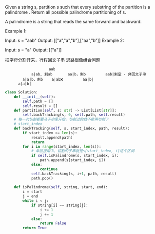 Given a string s, partition s such that every 
substring of the partition is a palindrome
. Return all possible palindrome partitioning of s.

 A palindrome is a string that reads the same forward and backward.


Example 1:

Input: s = "aab"
Output: [["a","a","b"],["aa","b"]]
Example 2:

Input: s = "a"
Output: [["a"]]

把字母分割开来，行程回文子串
思路很像组合问题

                        aab
                a|ab, 剩ab       aa|b，剩b         aab|剩空 - 非回文子串
            a|a|b，剩b    a|ab❌         aa|b|
          a|a|b|



```python
class Solution:
    def __init__(self):
        self.path = []
        self.result = []
    def partition(self, s: str) -> List[List[str]]:
        self.backTracking(s, 0, self.path, self.result)
    # 每一次切割都要从子串里开始，切割过的就不能再切割了
    # start_index
    def backTracking(self, s, start_index, path, result):
        if start_index >= len(s):
            result.append(path)
            return
        for i in range(start_index, len(s)):
            # 单层搜索中，切割的子串就是s[start_index, i]这个区间
            if self.isPalindrome(s, start_index, i):
                path.append(s[start_index, i])
            else:
                continue
            self.backTracking(s, i+1, path, result)
            path.pop()
            
    def isPalindrome(self, string, start, end):
        i = start
        j = end
        while i < j:
            if string[i] == string[j]:
                i += 1
                j += 1
            else:
                return False
        return True
        
```